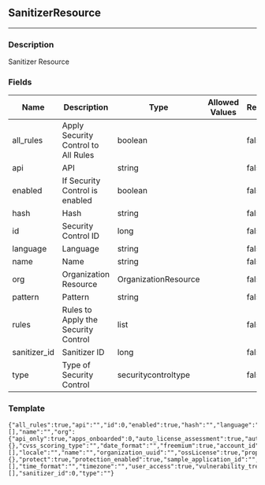 ## SanitizerResource
---
### Description
Sanitizer Resource
### Fields
| Name | Description | Type | Allowed Values | Required |
| ---- | ----------- | ---- | -------------- | -------- |
| all_rules | Apply Security Control to All Rules | boolean |  | false |
| api | API | string |  | false |
| enabled | If Security Control is enabled | boolean |  | false |
| hash | Hash | string |  | false |
| id | Security Control ID | long |  | false |
| language | Language | string |  | false |
| name | Name | string |  | false |
| org | Organization Resource | OrganizationResource |  | false |
| pattern | Pattern | string |  | false |
| rules | Rules to Apply the Security Control | list |  | false |
| sanitizer_id | Sanitizer ID | long |  | false |
| type | Type of Security Control | securitycontroltype |  | false |
### Template
```
{"all_rules":true,"api":"","id":0,"enabled":true,"hash":"","language":"","links":[],"name":"","org":{"api_only":true,"apps_onboarded":0,"auto_license_assessment":true,"auto_license_protection":true,"beta_languages_enabled":true,"cloudnative_enabled":true,"creation_time":{},"cvss_scoring_type":"","date_format":"","freemium":true,"account_id":"","guest":true,"harmony_enabled":true,"is_superadmin":true,"links":[],"locale":"","name":"","organization_uuid":"","ossLicense":true,"properties":{},"protect":true,"protection_enabled":true,"sample_application_id":"","sample_server_id":0,"sast_enabled":true,"security_standard_report_enabled":true,"server_environments":[],"time_format":"","timezone":"","user_access":true,"vulnerability_trends_graph_enabled":true},"pattern":"","rules":[],"sanitizer_id":0,"type":""}
```
